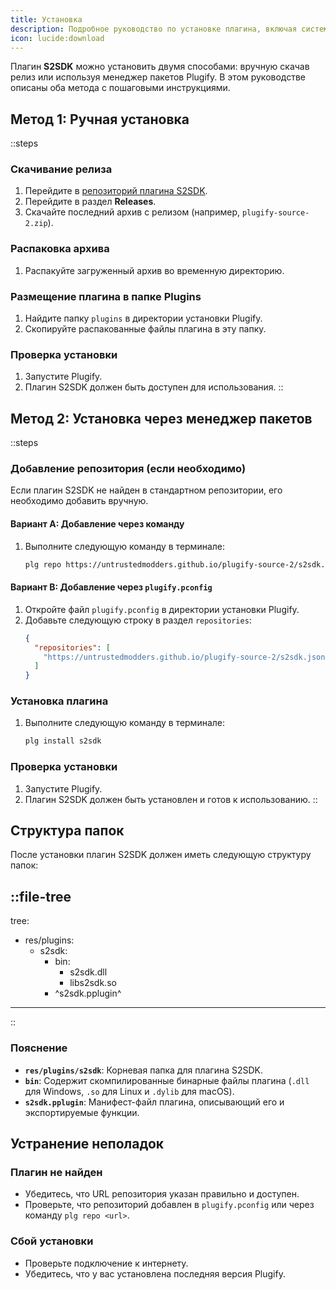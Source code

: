 ```yaml
---
title: Установка  
description: Подробное руководство по установке плагина, включая системные требования и зависимости.  
icon: lucide:download  
---
```


Плагин **S2SDK** можно установить двумя способами: вручную скачав релиз или используя менеджер пакетов Plugify. В этом руководстве описаны оба метода с пошаговыми инструкциями.

## **Метод 1: Ручная установка**

::steps
### **Скачивание релиза**
1. Перейдите в [репозиторий плагина S2SDK](https://github.com/untrustedmodders/plugify-source-2).
2. Перейдите в раздел **Releases**.
3. Скачайте последний архив с релизом (например, `plugify-source-2.zip`).

### **Распаковка архива**
1. Распакуйте загруженный архив во временную директорию.

### **Размещение плагина в папке Plugins**
1. Найдите папку `plugins` в директории установки Plugify.
2. Скопируйте распакованные файлы плагина в эту папку.

### **Проверка установки**
1. Запустите Plugify.
2. Плагин S2SDK должен быть доступен для использования.
::

## **Метод 2: Установка через менеджер пакетов**

::steps
### **Добавление репозитория (если необходимо)**
Если плагин S2SDK не найден в стандартном репозитории, его необходимо добавить вручную.

#### **Вариант A: Добавление через команду**
1. Выполните следующую команду в терминале:
   ```bash
   plg repo https://untrustedmodders.github.io/plugify-source-2/s2sdk.json
   ```

#### **Вариант B: Добавление через `plugify.pconfig`**
1. Откройте файл `plugify.pconfig` в директории установки Plugify.
2. Добавьте следующую строку в раздел `repositories`:
   ```json
   {
     "repositories": [
       "https://untrustedmodders.github.io/plugify-source-2/s2sdk.json"
     ]
   }
   ```

### **Установка плагина**
1. Выполните следующую команду в терминале:
   ```bash
   plg install s2sdk
   ```

### **Проверка установки**
1. Запустите Plugify.
2. Плагин S2SDK должен быть установлен и готов к использованию.
::

## **Структура папок**

После установки плагин S2SDK должен иметь следующую структуру папок:

::file-tree
---
tree:
- res/plugins:
    - s2sdk:
        - bin:
            - s2sdk.dll
            - libs2sdk.so
        - ^s2sdk.pplugin^
---
::

### **Пояснение**
- **`res/plugins/s2sdk`**: Корневая папка для плагина S2SDK.
- **`bin`**: Содержит скомпилированные бинарные файлы плагина (`.dll` для Windows, `.so` для Linux и `.dylib` для macOS).
- **`s2sdk.pplugin`**: Манифест-файл плагина, описывающий его и экспортируемые функции.

## **Устранение неполадок**

### **Плагин не найден**
- Убедитесь, что URL репозитория указан правильно и доступен.
- Проверьте, что репозиторий добавлен в `plugify.pconfig` или через команду `plg repo <url>`.

### **Сбой установки**
- Проверьте подключение к интернету.
- Убедитесь, что у вас установлена последняя версия Plugify.
